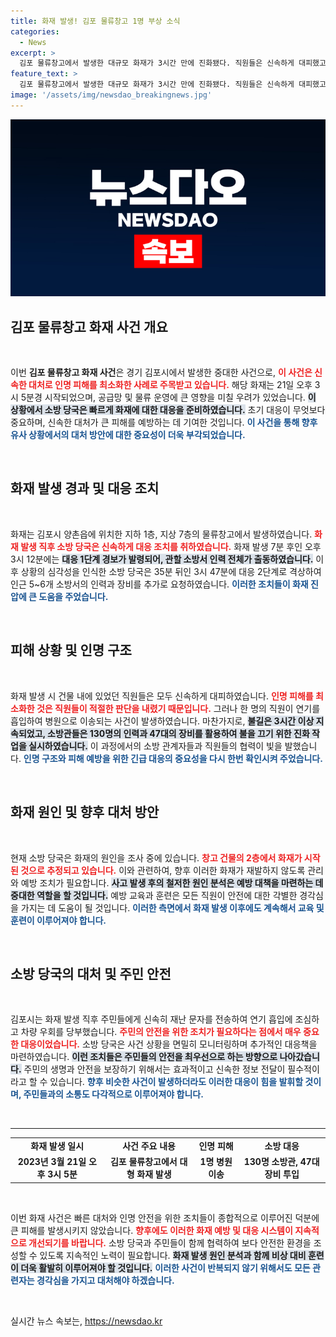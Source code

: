 ```yaml
---
title: 화재 발생! 김포 물류창고 1명 부상 소식
categories:
  - News
excerpt: >
  김포 물류창고에서 발생한 대규모 화재가 3시간 만에 진화됐다. 직원들은 신속하게 대피했고, 한 명이 연기를 흡입해 병원으로 이송됐다. 소방 당국은 화재 원인 파악에 나선다.
feature_text: >
  김포 물류창고에서 발생한 대규모 화재가 3시간 만에 진화됐다. 직원들은 신속하게 대피했고, 한 명이 연기를 흡입해 병원으로 이송됐다. 소방 당국은 화재 원인 파악에 나선다.
image: '/assets/img/newsdao_breakingnews.jpg'
---
```


<p><img src="/assets/img/newsdao_breakingnews.jpg" alt="flaretime 속보" /></p>

<h2 data-ke-size="size26">김포 물류창고 화재 사건 개요</h2>

<p data-ke-size="size16">&nbsp;</p>

<p>이번 <strong>김포 물류창고 화재 사건</strong>은 경기 김포시에서 발생한 중대한 사건으로, <b><span style="color: #ee2323;">이 사건은 신속한 대처로 인명 피해를 최소화한 사례로 주목받고 있습니다.</span></b> 해당 화재는 21일 오후 3시 5분경 시작되었으며, 공급망 및 물류 운영에 큰 영향을 미칠 우려가 있었습니다. <b><span style="background-color: #21538527;">이 상황에서 소방 당국은 빠르게 화재에 대한 대응을 준비하였습니다.</span></b> 초기 대응이 무엇보다 중요하며, 신속한 대처가 큰 피해를 예방하는 데 기여한 것입니다. <b><span style="color: #1a5490;">이 사건을 통해 향후 유사 상황에서의 대처 방안에 대한 중요성이 더욱 부각되었습니다.</span></b></p>

<p data-ke-size="size16">&nbsp;</p>

<h2 data-ke-size="size26">화재 발생 경과 및 대응 조치</h2>

<p data-ke-size="size16">&nbsp;</p>

<p>화재는 김포시 양촌읍에 위치한 지하 1층, 지상 7층의 물류창고에서 발생하였습니다. <b><span style="color: #ee2323;">화재 발생 직후 소방 당국은 신속하게 대응 조치를 취하였습니다.</span></b> 화재 발생 7분 후인 오후 3시 12분에는 <b><span style="background-color: #21538527;">대응 1단계 경보가 발령되어, 관할 소방서 인력 전체가 출동하였습니다.</span></b> 이후 상황의 심각성을 인식한 소방 당국은 35분 뒤인 3시 47분에 대응 2단계로 격상하여 인근 5~6개 소방서의 인력과 장비를 추가로 요청하였습니다. <b><span style="color: #1a5490;">이러한 조치들이 화재 진압에 큰 도움을 주었습니다.</span></b> </p>

<p data-ke-size="size16">&nbsp;</p>

<h2 data-ke-size="size26">피해 상황 및 인명 구조</h2>

<p data-ke-size="size16">&nbsp;</p>

<p>화재 발생 시 건물 내에 있었던 직원들은 모두 신속하게 대피하였습니다. <b><span style="color: #ee2323;">인명 피해를 최소화한 것은 직원들이 적절한 판단을 내렸기 때문입니다.</span></b> 그러나 한 명의 직원이 연기를 흡입하여 병원으로 이송되는 사건이 발생하였습니다. 마찬가지로, <b><span style="background-color: #21538527;">불길은 3시간 이상 지속되었고, 소방관들은 130명의 인력과 47대의 장비를 활용하여 불을 끄기 위한 진화 작업을 실시하였습니다.</span></b> 이 과정에서의 소방 관계자들과 직원들의 협력이 빛을 발했습니다. <b><span style="color: #1a5490;">인명 구조와 피해 예방을 위한 긴급 대응의 중요성을 다시 한번 확인시켜 주었습니다.</span></b></p>

<p data-ke-size="size16">&nbsp;</p>

<h2 data-ke-size="size26">화재 원인 및 향후 대처 방안</h2>

<p data-ke-size="size16">&nbsp;</p>

<p>현재 소방 당국은 화재의 원인을 조사 중에 있습니다. <b><span style="color: #ee2323;">창고 건물의 2층에서 화재가 시작된 것으로 추정되고 있습니다.</span></b> 이와 관련하여, 향후 이러한 화재가 재발하지 않도록 관리와 예방 조치가 필요합니다. <b><span style="background-color: #21538527;">사고 발생 후의 철저한 원인 분석은 예방 대책을 마련하는 데 중대한 역할을 할 것입니다.</span></b> 예방 교육과 훈련은 모든 직원이 안전에 대한 각별한 경각심을 가지는 데 도움이 될 것입니다. <b><span style="color: #1a5490;">이러한 측면에서 화재 발생 이후에도 계속해서 교육 및 훈련이 이루어져야 합니다.</span></b></p>

<p data-ke-size="size16">&nbsp;</p>

<h2 data-ke-size="size26">소방 당국의 대처 및 주민 안전</h2>

<p data-ke-size="size16">&nbsp;</p>

<p>김포시는 화재 발생 직후 주민들에게 신속히 재난 문자를 전송하여 연기 흡입에 조심하고 차량 우회를 당부했습니다. <b><span style="color: #ee2323;">주민의 안전을 위한 조치가 필요하다는 점에서 매우 중요한 대응이었습니다.</span></b> 소방 당국은 사건 상황을 면밀히 모니터링하며 추가적인 대응책을 마련하였습니다. <b><span style="background-color: #21538527;">이런 조치들은 주민들의 안전을 최우선으로 하는 방향으로 나아갔습니다.</span></b> 주민의 생명과 안전을 보장하기 위해서는 효과적이고 신속한 정보 전달이 필수적이라고 할 수 있습니다. <b><span style="color: #1a5490;">향후 비슷한 사건이 발생하더라도 이러한 대응이 힘을 발휘할 것이며, 주민들과의 소통도 다각적으로 이루어져야 합니다.</span></b></p>

<p data-ke-size="size16">&nbsp;</p>

<hr>

<table style="width: 100%; border-collapse: collapse;">
<tr>
<td style="text-align: center; height: 17px;"><b>화재 발생 일시</b></td>
<td style="text-align: center; height: 17px;"><b>사건 주요 내용</b></td>
<td style="text-align: center; height: 17px;"><b>인명 피해</b></td>
<td style="text-align: center; height: 17px;"><b>소방 대응</b></td>
</tr>
<tr>
<td style="text-align: center; height: 17px;"><b>2023년 3월 21일 오후 3시 5분</b></td>
<td style="text-align: center; height: 17px;"><b>김포 물류창고에서 대형 화재 발생</b></td>
<td style="text-align: center; height: 17px;"><b>1명 병원 이송</b></td>
<td style="text-align: center; height: 17px;"><b>130명 소방관, 47대 장비 투입</b></td>
</tr>
</table>

<p data-ke-size="size16">&nbsp;</p>

<p>이번 화재 사건은 빠른 대처와 인명 안전을 위한 조치들이 종합적으로 이루어진 덕분에 큰 피해를 발생시키지 않았습니다. <b><span style="color: #ee2323;">향후에도 이러한 화재 예방 및 대응 시스템이 지속적으로 개선되기를 바랍니다.</span></b> 소방 당국과 주민들이 함께 협력하여 보다 안전한 환경을 조성할 수 있도록 지속적인 노력이 필요합니다. <b><span style="background-color: #21538527;">화재 발생 원인 분석과 함께 비상 대비 훈련이 더욱 활발히 이루어져야 할 것입니다.</span></b> <b><span style="color: #1a5490;">이러한 사건이 반복되지 않기 위해서도 모든 관련자는 경각심을 가지고 대처해야 하겠습니다.</span></b></p>

<p data-ke-size="size16">&nbsp;</p>
실시간 뉴스 속보는, <a href="https://newsdao.kr" rel="dofollow">https://newsdao.kr</a>



